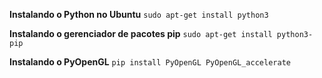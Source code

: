 
**Instalando o Python no Ubuntu**
```sudo apt-get install python3```




**Instalando o gerenciador de pacotes pip**
```sudo apt-get install python3-pip```


**Instalando o PyOpenGL**
```pip install PyOpenGL PyOpenGL_accelerate```
